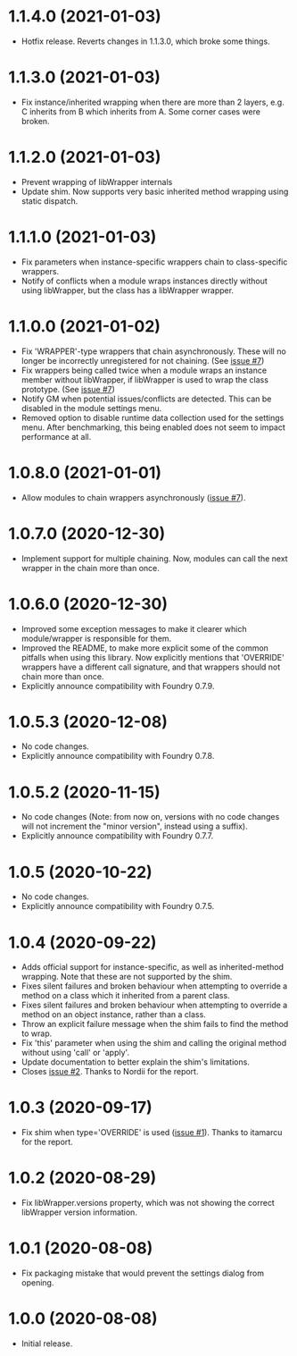 # 1.1.4.0 (2021-01-03)

* Hotfix release. Reverts changes in 1.1.3.0, which broke some things.

# 1.1.3.0 (2021-01-03)

* Fix instance/inherited wrapping when there are more than 2 layers, e.g. C inherits from B which inherits from A. Some corner cases were broken.

# 1.1.2.0 (2021-01-03)

* Prevent wrapping of libWrapper internals
* Update shim. Now supports very basic inherited method wrapping using static dispatch.

# 1.1.1.0 (2021-01-03)

* Fix parameters when instance-specific wrappers chain to class-specific wrappers.
* Notify of conflicts when a module wraps instances directly without using libWrapper, but the class has a libWrapper wrapper.

# 1.1.0.0 (2021-01-02)

* Fix 'WRAPPER'-type wrappers that chain asynchronously. These will no longer be incorrectly unregistered for not chaining. (See [issue #7](https://github.com/ruipin/fvtt-lib-wrapper/issues/7))
* Fix wrappers being called twice when a module wraps an instance member without libWrapper, if libWrapper is used to wrap the class prototype. (See [issue #7](https://github.com/ruipin/fvtt-lib-wrapper/issues/8))
* Notify GM when potential issues/conflicts are detected. This can be disabled in the module settings menu.
* Removed option to disable runtime data collection used for the settings menu. After benchmarking, this being enabled does not seem to impact performance at all.

# 1.0.8.0 (2021-01-01)

* Allow modules to chain wrappers asynchronously ([issue #7](https://github.com/ruipin/fvtt-lib-wrapper/issues/7)).

# 1.0.7.0 (2020-12-30)

* Implement support for multiple chaining. Now, modules can call the next wrapper in the chain more than once.

# 1.0.6.0 (2020-12-30)

* Improved some exception messages to make it clearer which module/wrapper is responsible for them.
* Improved the README, to make more explicit some of the common pitfalls when using this library.
  Now explicitly mentions that 'OVERRIDE' wrappers have a different call signature, and that wrappers should not chain more than once.
* Explicitly announce compatibility with Foundry 0.7.9.

# 1.0.5.3 (2020-12-08)

* No code changes.
* Explicitly announce compatibility with Foundry 0.7.8.

# 1.0.5.2 (2020-11-15)

* No code changes (Note: from now on, versions with no code changes will not increment the "minor version", instead using a suffix).
* Explicitly announce compatibility with Foundry 0.7.7.

# 1.0.5 (2020-10-22)

* No code changes.
* Explicitly announce compatibility with Foundry 0.7.5.

# 1.0.4 (2020-09-22)

* Adds official support for instance-specific, as well as inherited-method wrapping. Note that these are not supported by the shim.
* Fixes silent failures and broken behaviour when attempting to override a method on a class which it inherited from a parent class.
* Fixes silent failures and broken behaviour when attempting to override a method on an object instance, rather than a class.
* Throw an explicit failure message when the shim fails to find the method to wrap.
* Fix 'this' parameter when using the shim and calling the original method without using 'call' or 'apply'.
* Update documentation to better explain the shim's limitations.
* Closes [issue #2](https://github.com/ruipin/fvtt-lib-wrapper/issues/2). Thanks to Nordii for the report.

# 1.0.3 (2020-09-17)

* Fix shim when type='OVERRIDE' is used ([issue #1](https://github.com/ruipin/fvtt-lib-wrapper/issues/1)). Thanks to itamarcu for the report.

# 1.0.2 (2020-08-29)

* Fix libWrapper.versions property, which was not showing the correct libWrapper version information.

# 1.0.1 (2020-08-08)

* Fix packaging mistake that would prevent the settings dialog from opening.

# 1.0.0 (2020-08-08)

* Initial release.